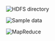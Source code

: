 ![HDFS directory](https://github.com/illinoistech-itm/bshah40/blob/master/ITMD-521/Week-03/images/1.png)

![Sample data](https://github.com/illinoistech-itm/bshah40/blob/master/ITMD-521/Week-03/images/2.png)

![MapReduce](https://github.com/illinoistech-itm/bshah40/blob/master/ITMD-521/Week-03/images/3.png)
